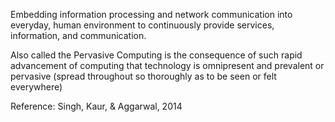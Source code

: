 Embedding information processing and network communication into everyday, human environment to continuously provide services, information, and communication.

Also called the Pervasive Computing is the consequence of such rapid advancement of computing that technology is omnipresent and prevalent or pervasive (spread throughout so thoroughly as to be seen or felt everywhere)

Reference: Singh, Kaur, & Aggarwal, 2014